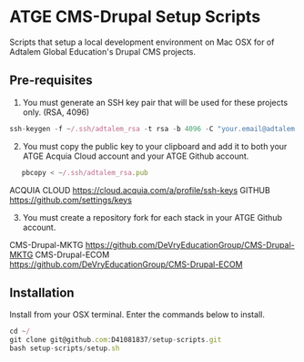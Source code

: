 # ATGE CMS-Drupal Setup Scripts

Scripts that setup a local development environment on Mac OSX for of Adtalem Global Education's Drupal CMS projects.


## Pre-requisites

1. You must generate an SSH key pair that will be used for these projects only. (RSA, 4096)
```js
ssh-keygen -f ~/.ssh/adtalem_rsa -t rsa -b 4096 -C "your.email@adtalem.com" -N ""
```
2. You must copy the public key to your clipboard and add it to both your ATGE Acquia Cloud account and your ATGE Github account.
```js
   pbcopy < ~/.ssh/adtalem_rsa.pub
```
ACQUIA CLOUD
   <a href="https://cloud.acquia.com/a/profile/ssh-keys">https://cloud.acquia.com/a/profile/ssh-keys</a>
GITHUB  
   <a href="https://github.com/settings/keys">https://github.com/settings/keys</a>
   
3. You must create a repository fork for each stack in your ATGE Github account.

CMS-Drupal-MKTG
   <a href="https://github.com/DeVryEducationGroup/CMS-Drupal-MKTG">https://github.com/DeVryEducationGroup/CMS-Drupal-MKTG</a>
CMS-Drupal-ECOM  
   <a href="https://github.com/DeVryEducationGroup/CMS-Drupal-ECOM">https://github.com/DeVryEducationGroup/CMS-Drupal-ECOM</a>
   

## Installation

Install from your OSX terminal. Enter the commands below to install.

```js
cd ~/
git clone git@github.com:D41081837/setup-scripts.git
bash setup-scripts/setup.sh
```
